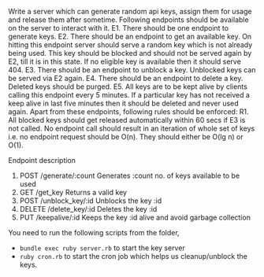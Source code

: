 Write a server which can generate random api keys, assign them for usage and release them after sometime. Following endpoints should be available on the server to interact with it.
E1. There should be one endpoint to generate keys.
E2. There should be an endpoint to get an available key. On hitting this endpoint server should serve a random key which is not already being used. This key should be blocked and should not be served again by E2, till it is in this state. If no eligible key is available then it should serve 404.
E3. There should be an endpoint to unblock a key. Unblocked keys can be served via E2 again.
E4. There should be an endpoint to delete a key. Deleted keys should be purged.
E5. All keys are to be kept alive by clients calling this endpoint every 5 minutes. If a particular key has not received a keep alive in last five minutes then it should be deleted and never used again. 
Apart from these endpoints, following rules should be enforced:
R1. All blocked keys should get released automatically within 60 secs if E3 is not called.
No endpoint call should result in an iteration of whole set of keys i.e. no endpoint request should be O(n). They should either be O(lg n) or O(1).

Endpoint description

1. POST   /generate/:count Generates :count no. of keys available to be used
2. GET    /get_key Returns a valid key
3. POST   /unblock_key/:id Unblocks the key :id
4. DELETE /delete_key/:id Deletes the key :id
5. PUT    /keepalive/:id Keeps the key :id alive and avoid garbage collection

You need to run the following scripts from the folder,
- `bundle exec ruby server.rb` to start the key server
- `ruby cron.rb` to start the cron job which helps us cleanup/unblock the keys.